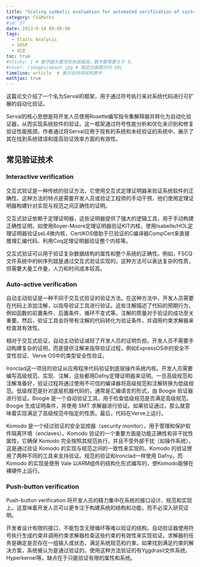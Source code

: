 ```yaml
---
title: "Scaling symbolic evaluation for automated verification of systems code with Serval 阅读"
category: CS&Maths
#id: 57
date: 2023-9-18 09:00:00
tags: 
  - Staitc Analysis
  - SOSP
  - 论文
toc: true
#sticky: 1 # 数字越大置顶优先级越高。数字都需要大于 0。
#cover: /images/about.jpg # 指定封面图片的 URL
timeline: article  # 展示在时间线列表中
mathjax: true
---
```


这篇论文介绍了一个名为Serval的框架，用于通过符号执行来对系统代码进行可扩展的自动化验证。

Serval的核心思想是将开发人员使用Rosette编写指令集解释器并转化为自动化验证器，从而实现系统软件的验证。这一框架通过符号性能分析和优化来识别和修复验证性能瓶颈。作者通过将Serval应用于现有的系统和未经验证的系统中，展示了其在找到系统错误和提高验证效率方面的有效性。
<!--more-->

## 常见验证技术
### Interactive verification
交互式验证是一种传统的验证方法，它使用交互式定理证明器来验证系统软件的正确性。这种方法的特点是需要开发人员或验证工程师的手动干预，他们使用定理证明器构建针对实现与规范之间正确性的证明。

交互式验证依赖于定理证明器，这些证明器提供了强大的逻辑工具，用于手动构建正确性证明，如使用Boyer-Moore定理证明器验证KIT内核，使用Isabelle/HOL定理证明器验证seL4微内核，CertiKOS借助于已验证的C编译器CompCert来直接推理汇编代码、利用Coq定理证明器验证整个内核等。

交互式验证可以用于验证复杂数据结构的属性和整个系统的正确性。例如，FSCQ文件系统中的树序列就是通过交互式验证实现的。这种方法可以表达复杂的性质，但需要大量工作量，人力和时间成本较高。

### Auto-active verification
自动主动验证是一种不同于交互式验证的验证方法。在这种方法中，开发人员需要在代码上添加注解，以指导验证工具进行验证。这些注解描述了代码的预期行为，例如函数的前置条件、后置条件、循环不变式等。注解的质量对于验证的成功至关重要。然后，验证工具会将带有注解的代码转化为验证条件，并调用约束求解器来检查其有效性。

相对于交互式验证，自动主动验证减轻了开发人员的证明负担。开发人员不需要手动构建复杂的证明，而是提供注解来指导验证过程，例如ExpressOS中的安全不变性验证、Verve OS中的类型安全性验证。

Ironclad这一项目的验证从应用程序代码验证到底层操作系统内核。开发人员需要编写高级规范、实现、注解，这些都用Dafny定理证明器来证明。一旦高级规范和注解准备好，验证过程将通过使用不可信的编译器将高级规范和注解转换为低级规范。低级规范是针对底层机器代码的，通常是汇编语言的形式，由 Boogie 验证器进行验证。Boogie 是一个自动验证工具，用于检查低级规范是否满足高级规范。Boogie 生成证明条件，并使用 SMT 求解器进行验证。如果验证通过，那么就意味着实现满足了高级规范中指定的性质。最后，代码在Verve上运行。

Komodo 是一个经过验证的安全监控器（security monitor），用于管理和保护软件隔离环境（enclaves）。Komodo 验证的一个重要方面是功能正确性和非干扰性属性，它确保 Komodo 完全按照其规范执行，并且不受外部干扰（如操作系统）。这是通过验证 Komodo 的实现与规范之间的一致性来实现的。Komodo 的验证使用了两种不同的工具来支持验证。规范的验证和Ironclad一样使用 Dafny。而 Komodo 的实现是使用 Vale 以ARM组件的结构化形式编写的，使Komodo能够在裸硬件上运行。

### Push-button verification
Push-button verification 将开发人员的精力集中在系统的接口设计、规范和实现上。这意味着开发人员可以更专注于构建系统的结构和功能，而不必深入研究证明。

开发者设计有限的接口，不能包含无限循环等难以验证的结构。自动验证器使用符号执行生成约束并调用约束求解器检查这些约束的有效性来实现验证。求解器的任务是确定是否存在一组输入或状态，满足系统规范和约束。如果找到满足约束的解决方案，系统被认为是通过验证的。使用这种方法验证的有Yggdrasil文件系统、Hyperkernel等。缺点在于只能验证有限的属性和系统。


